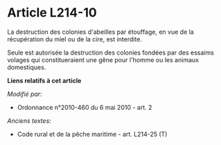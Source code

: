 # Article L214-10

La destruction des colonies d'abeilles par étouffage, en vue de la récupération du miel ou de la cire, est interdite.

Seule est autorisée la destruction des colonies fondées par des essaims volages qui constitueraient une gêne pour l'homme ou
les animaux domestiques.

**Liens relatifs à cet article**

_Modifié par_:

  - Ordonnance n°2010-460 du 6 mai 2010 - art. 2

_Anciens textes_:

  - Code rural et  de la pêche maritime - art. L214-25 (T)
